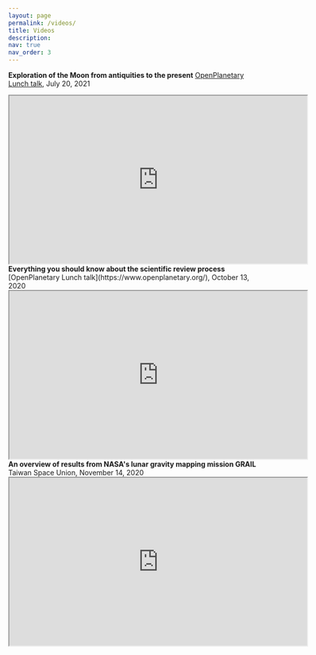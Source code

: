 ```yaml
---
layout: page
permalink: /videos/
title: Videos
description:
nav: true
nav_order: 3
---
```


<font style="color: var(--global-text-color-light)"><b>Exploration of the Moon from antiquities to the present</b></font>
[OpenPlanetary Lunch talk](https://www.openplanetary.org/), July 20, 2021
<iframe height="338" width="600"    
src="https://www.youtube.com/embed/G4x-Y40kTNI">   
</iframe>

<br />
<font style="color: var(--global-text-color-light)"><b>Everything you should know about the scientific review process</b></font>
[OpenPlanetary Lunch talk](https://www.openplanetary.org/), October 13, 2020
<iframe height="338" width="600"    
src="https://www.youtube.com/embed/bD9EgpcHFOo">   
</iframe>

<br />
<font style="color: var(--global-text-color-light)"><b>An overview of results from NASA's lunar gravity mapping mission GRAIL</b></font>
Taiwan Space Union, November 14, 2020
<iframe height="338" width="600"    
src="https://www.youtube.com/embed/10UY5FyshAU">   
</iframe>

